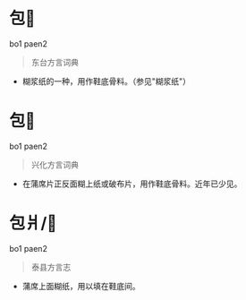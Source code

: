 # 包𤖭
bo1 paen2
> 东台方言词典
- 糊浆纸的一种，用作鞋底骨料。（参见"糊浆纸"）

# 包𤖭
bo1 paen2
> 兴化方言词典
- 在蒲席片正反面糊上纸或破布片，用作鞋底骨料。近年已少见。

# 包爿/𤖭
bo1 paen2
> 泰县方言志
- 蒲席上面糊纸，用以填在鞋底间。
